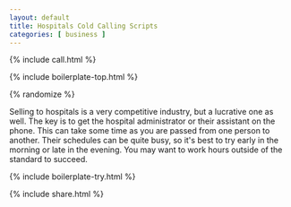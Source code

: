 ```yaml
---
layout: default
title: Hospitals Cold Calling Scripts
categories: [ business ]
---
```


{% include call.html %}

{% include boilerplate-top.html %}


{% randomize %}

Selling to hospitals is a very competitive industry, but a lucrative one as well. The key is to get the hospital administrator or their assistant on the phone. This can take some time as you are passed from one person to another. Their schedules can be quite busy, so it's best to try early in the morning or late in the evening. You may want to work hours outside of the standard to succeed.

{% include boilerplate-try.html %}

{% include share.html %}